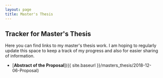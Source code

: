 ```yaml
---
layout: page
title: Master's Thesis
---
```


## Tracker for Master's Thesis

Here you can find links to my master's thesis work. I am hoping to regularly update this space to keep a track of my progress and also for easier sharing of information.

* [**Abstract of the Proposal**]({{ site.baseurl }}/masters_thesis/2018-12-06-Proposal)